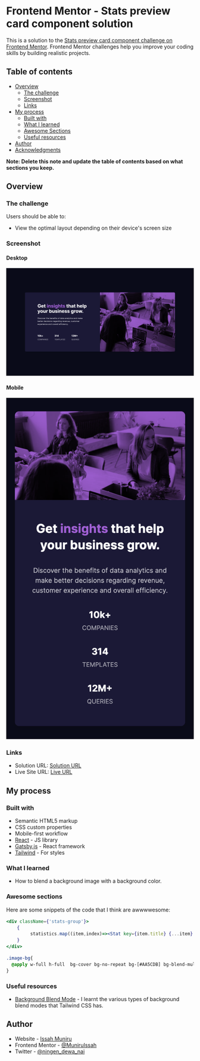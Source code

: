 # Frontend Mentor - Stats preview card component solution

This is a solution to the [Stats preview card component challenge on Frontend Mentor](https://www.frontendmentor.io/challenges/stats-preview-card-component-8JqbgoU62). Frontend Mentor challenges help you improve your coding skills by building realistic projects.

## Table of contents

- [Overview](#overview)
    - [The challenge](#the-challenge)
    - [Screenshot](#screenshot)
    - [Links](#links)
- [My process](#my-process)
    - [Built with](#built-with)
    - [What I learned](#what-i-learned)
    - [Awesome Sections](#awesome-sections)
    - [Useful resources](#useful-resources)
- [Author](#author)
- [Acknowledgments](#acknowledgments)

**Note: Delete this note and update the table of contents based on what sections you keep.**

## Overview

### The challenge

Users should be able to:

- View the optimal layout depending on their device's screen size

### Screenshot
#### Desktop
![](./screenshot.png)
#### Mobile
![](./screenshot-mobile.png)

### Links

- Solution URL: [Solution URL](https://github.com/MuniruIssah/stats-preview-card)
- Live Site URL: [Live URL](https://your-live-site-url.com)

## My process

### Built with

- Semantic HTML5 markup
- CSS custom properties
- Mobile-first workflow
- [React](https://reactjs.org/) - JS library
- [Gatsby.js](https://www.gatsbyjs.com/) - React framework
- [Tailwind](https://tailwindcss.com/) - For styles


### What I learned
- How to blend a background image with a background color.
### Awesome sections
Here are some snippets of the code that I think are awwwwesome:


```jsx
<div className={'stats-group'}>
    {
         statistics.map((item,index)=><Stat key={item.title} {...item} />)
    }
</div>
```
```css
.image-bg{
  @apply w-full h-full  bg-cover bg-no-repeat bg-[#AA5CDB] bg-blend-multiply flex-1 w-full h-full min-h-[26vh];
}
```



### Useful resources

- [Background Blend Mode](https://tailwindcss.com/docs/background-blend-mode) - I learnt the various types of background blend modes that Tailwind CSS has.


## Author

- Website - [Issah Muniru](https://muniruissah.github.io/muniru-issahs-portfolio/)
- Frontend Mentor - [@MuniruIssah](https://www.frontendmentor.io/profile/MuniruIssah)
- Twitter - [@ningen_dewa_nai](https://www.twitter.com/ningen_dewa_nai)
